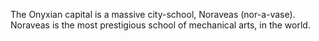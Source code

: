 The Onyxian capital is a massive city-school, Noraveas (nor-a-vase). Noraveas is the most prestigious school of mechanical arts, in the world. 